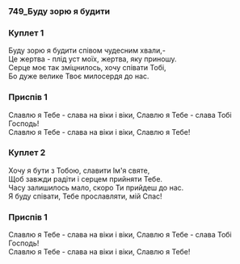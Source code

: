 ### 749_Буду зорю я будити
### Куплет 1
Буду зорю я будити співом чудесним хвали,- <br/>Це жертва - плід уст моїх, жертва, яку приношу. <br/>Серце моє так зміцнилось, хочу співати Тобі, <br/>Бо дуже велике Твоє милосердя до нас.
### Приспів 1
Славлю я Тебе - слава на віки і віки, Славлю я Тебе - слава Тобі Господь! <br/>Славлю я Тебе - слава на віки і віки, Славлю я Тебе!
### Куплет 2
Хочу я бути з Тобою, славити Ім'я святе, <br/>Щоб завжди радіти і серцем прийняти Тебе. <br/>Часу залишилось мало, скоро Ти прийдеш до нас. <br/>Я буду співати, Тебе прославляти, мій Спас!
### Приспів 1
Славлю я Тебе - слава на віки і віки, Славлю я Тебе - слава Тобі Господь! <br/>Славлю я Тебе - слава на віки і віки, Славлю я Тебе!
